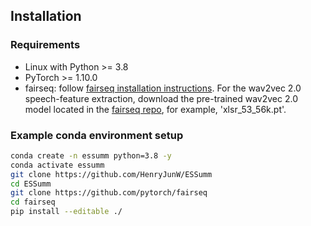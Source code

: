 ## Installation

### Requirements
- Linux with Python >= 3.8
- PyTorch >= 1.10.0
- fairseq: follow [fairseq installation instructions](https://github.com/facebookresearch/fairseq#requirements-and-installation). For the wav2vec 2.0 speech-feature extraction, download the pre-trained wav2vec 2.0 model located in the [fairseq repo](https://github.com/facebookresearch/fairseq/blob/main/examples/wav2vec/README.md), for example, 'xlsr_53_56k.pt'.

### Example conda environment setup
```bash
conda create -n essumm python=3.8 -y
conda activate essumm
git clone https://github.com/HenryJunW/ESSumm
cd ESSumm
git clone https://github.com/pytorch/fairseq
cd fairseq
pip install --editable ./
```